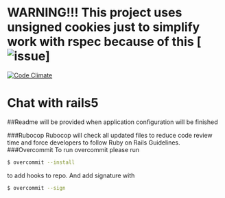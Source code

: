 # WARNING!!! This project uses unsigned cookies just to simplify work with rspec because of this [![issue](https://github.com/rspec/rspec-rails/issues/1658)]

[![Code Climate](https://codeclimate.com/github/106/socket-chat-with-rails5/badges/gpa.svg)](https://codeclimate.com/github/106/socket-chat-with-rails5)
# Chat with rails5

##Readme will be provided when application configuration will be finished

###Rubocop
Rubocop will check all updated files to reduce code review time and force developers to follow Ruby on Rails Guidelines.
###Overcommit
To run overcommit please run
```bash
$ overcommit --install
```
to add hooks to repo.
And add signature with
```bash
$ overcommit --sign
```
